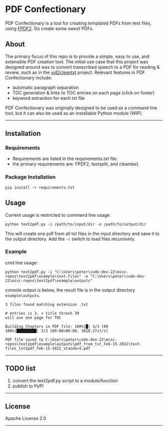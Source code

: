 # PDF Confectionary

PDF Confectionary is a tool for creating templated PDFs from text files, using [FPDF2](https://pyfpdf.github.io/fpdf2/index.html). Go create some *sweet* PDFs.

## About

The primary focus of this repo is to provide a simple, easy to use, and extensible PDF creation tool. The initial use case that this project was designed around was to convert transcribed speech to a PDF for reading & review, such as in the [vid2cleantxt](https://github.com/pszemraj/vid2cleantxt) project. Relevant features in PDF Confectionary include:

- automatic paragraph separation
- TOC generation & links to TOC entries on each page (click on footer)
- keyword extraction for each txt file

PDF Confectionary was originally designed to be used as a command line tool, but it can also be used as an installable Python module (WIP).

---

## Installation

### Requirements

- Requirements are listed in the requirements.txt file.
- the primary requirements are: FPDF2, textsplit, and cleantext.

### Package Installation

    pip install -r requirements.txt

## Usage

Current usage is restricted to command line usage.

`python text2pdf.py -i /path/to/input/dir -o /path/to/output/dir`

This will create one pdf from all txt files in the input directory and save it to the output directory. Add the `-r` switch to load files recursively.

### Example

cmd line usage:

`python text2pdf.py -i "C:\Users\peter\code-dev-22\misc-repos\text2pdf\example\text-files" -o "C:\Users\peter\code-dev-22\misc-repos\text2pdf\example\outputs"`

console output is below, the result file is in the output directory `example\outputs`.

```
3 files found matching extension .txt

# entries is 3, < title thresh 39
will use one page for TOC

Building Chapters in PDF file: 100%|█| 3/3 [00
100%|█████████| 3/3 [00:00<00:00, 3010.27it/s]

PDF file saved to C:\Users\peter\code-dev-22\misc-repos\text2pdf\example\outputs\pdf_from_txt_Feb-15-2022\text-files_txt2pdf_Feb-15-2022_standard.pdf
```

---

## TODO list

1. convert the text2pdf.py script to a module/function
2. publish to PyPI

---

## License

Apache License 2.0

---
